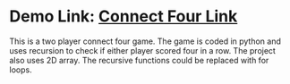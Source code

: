 # Demo Link: [Connect Four Link](https://replit.com/@AmroDewedar/SawyerConnectFour#main.py)

This is a two player connect four game. The game is coded in python and uses recursion to check if either player scored four in a row. The project also uses 2D array. The recursive functions could be replaced with for loops.
